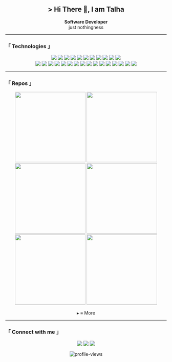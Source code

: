 <h2 align="center"> > Hi There 👋, I am Talha </h2>

<p align="center">
 <b>Software Developer</b>
<br>
  just nothingness
</p>

---

### 「 Technologies 」

<p align="center">
  <img src="https://img.shields.io/badge/-JavaScript-F7DF1E?style=flat&logo=javascript&logoColor=black" />
  <img src="https://img.shields.io/badge/-React-20232A?style=flat&logo=react" />
  <img src="https://img.shields.io/badge/-NextJS-000?style=flat&logo=next.js" />
  <img src="https://img.shields.io/badge/-TypeScript-3178C6?style=flat&logo=typescript" />
  <img src="https://img.shields.io/badge/-Java-007396?style=flat&logo=java" />
  <img src="https://img.shields.io/badge/-Flutter-02569B?style=flat&logo=flutter" />
  <img src="https://img.shields.io/badge/-Dart-0175C2?style=flat&logo=dart" />
  <img src="https://img.shields.io/badge/-HTML-E34F26?style=flat&logo=html5" />
  <img src="https://img.shields.io/badge/-CSS-1572B6?style=flat&logo=css3" />
  <img src="https://img.shields.io/badge/-Sass-CC6699?style=flat&logo=sass" />
  <img src="https://img.shields.io/badge/-Tailwind-38B2AC?style=flat&logo=tailwind-css" />
  <br>
  <img src="https://img.shields.io/badge/-Git-F05032?style=flat&logo=git" />
  <img src="https://img.shields.io/badge/-JSON-000000?style=flat&logo=json" />
  <img src="https://img.shields.io/badge/-Linux-FCC624?style=flat&logo=linux" />
  <img src="https://img.shields.io/badge/-Firebase-FFCA28?style=flat&logo=firebase" />
  <img src="https://img.shields.io/badge/-React%20Query-FF4154?style=flat&logo=react-query" />
  <img src="https://img.shields.io/badge/-Redux-764ABC?style=flat&logo=redux" />
  <img src="https://img.shields.io/badge/-Context%20API-20232A?style=flat&logo=react" />
  <img src="https://img.shields.io/badge/-Formik-EC5990?style=flat" />
  <img src="https://img.shields.io/badge/-React%20Hook%20Form-EC5990?style=flat" />
  <img src="https://img.shields.io/badge/-Yup-4B5563?style=flat" />
  <img src="https://img.shields.io/badge/-Zod-4B5563?style=flat" />
  <img src="https://img.shields.io/badge/-Webpack-8DD6F9?style=flat&logo=webpack" />
  <img src="https://img.shields.io/badge/-Storybook-FF4785?style=flat&logo=storybook" />
  <img src="https://img.shields.io/badge/-React%20Dev%20Tool-20232A?style=flat&logo=react" />
  <img src="https://img.shields.io/badge/-Framer%20Motion-EF4A7B?style=flat" />
  <img src="https://img.shields.io/badge/-Figma-F24E1E?style=flat&logo=figma" />
</p>

---

### 「 Repos 」

<p align="center">
  <a href="https://github.com/talha/portfolio"><img width="220" src="https://github-readme-stats.vercel.app/api/pin/?username=talha&repo=portfolio&theme=dark" /></a>
  <a href="https://github.com/talha/daily-news"><img width="220" src="https://github-readme-stats.vercel.app/api/pin/?username=talha&repo=daily-news&theme=dark" /></a>
  <br>
  <a href="https://github.com/talha/password-metric-app"><img width="220" src="https://github-readme-stats.vercel.app/api/pin/?username=talha&repo=password-metric-app&theme=dark" /></a>
  <a href="https://github.com/talha/budget-management-app"><img width="220" src="https://github-readme-stats.vercel.app/api/pin/?username=talha&repo=budget-management-app&theme=dark" /></a>
  <br>
  <a href="https://github.com/talha/flutter-ui-design-examples"><img width="220" src="https://github-readme-stats.vercel.app/api/pin/?username=talha&repo=flutter-ui-design-examples&theme=dark" /></a>
  <a href="https://github.com/talha/reddit-clone"><img width="220" src="https://github-readme-stats.vercel.app/api/pin/?username=talha&repo=reddit-clone&theme=dark" /></a>
</p>

<p align="center">▸ ≡ More</p>

---

### 「 Connect with me 」

<p align="center">
  <a href="mailto:ornek@ornek.com"><img src="https://img.shields.io/badge/Mail-grey?style=for-the-badge" /></a>
  <a href="https://linkedin.com/in/ornek"><img src="https://img.shields.io/badge/Linkedin-grey?style=for-the-badge&logo=linkedin" /></a>
  <a href="https://ornek.com"><img src="https://img.shields.io/badge/Website-grey?style=for-the-badge&logo=google-chrome" /></a>
</p>

<p align="center">
  <img src="https://komarev.com/ghpvc/?username=talha&label=visitors&color=grey&style=flat-square" alt="profile-views" />
</p>
